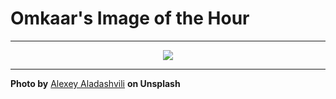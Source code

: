 # Omkaar's Image of the Hour

---

<div align="center">

<a href="https://unsplash.com/photos/modern-living-room-with-windows-and-neutral-colors-G52knRZZO6I">
  <img src="https://images.unsplash.com/photo-1750764611091-93ac9e7d4c92?crop=entropy&cs=tinysrgb&fit=max&fm=jpg&ixid=M3w3NjA2Nzh8MHwxfHJhbmRvbXx8fHx8fHx8fDE3NTQxODY0MDB8&ixlib=rb-4.1.0&q=80&w=1080" style="max-width:100%; height:auto;">
</a>



</div>

---

**Photo by** [Alexey Aladashvili](https://unsplash.com/@alexeyaladashvili61) **on Unsplash**
